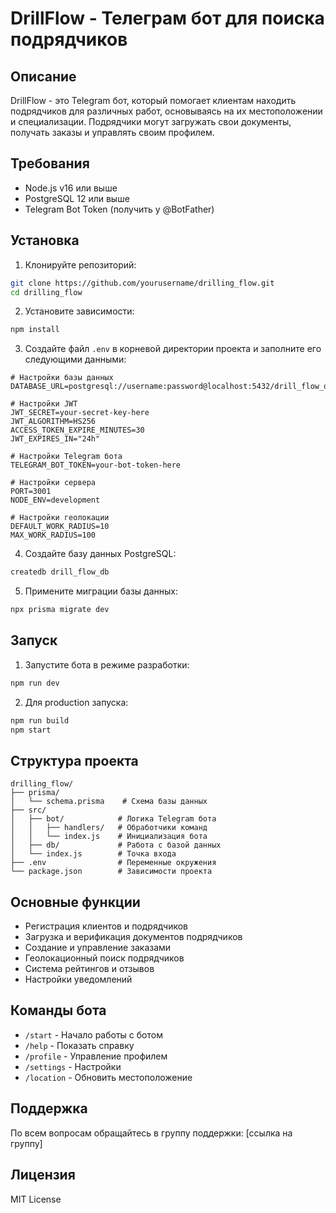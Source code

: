 # DrillFlow - Телеграм бот для поиска подрядчиков

## Описание
DrillFlow - это Telegram бот, который помогает клиентам находить подрядчиков для различных работ, основываясь на их местоположении и специализации. Подрядчики могут загружать свои документы, получать заказы и управлять своим профилем.

## Требования
- Node.js v16 или выше
- PostgreSQL 12 или выше
- Telegram Bot Token (получить у @BotFather)

## Установка

1. Клонируйте репозиторий:
```bash
git clone https://github.com/yourusername/drilling_flow.git
cd drilling_flow
```

2. Установите зависимости:
```bash
npm install
```

3. Создайте файл `.env` в корневой директории проекта и заполните его следующими данными:
```env
# Настройки базы данных
DATABASE_URL=postgresql://username:password@localhost:5432/drill_flow_db

# Настройки JWT
JWT_SECRET=your-secret-key-here
JWT_ALGORITHM=HS256
ACCESS_TOKEN_EXPIRE_MINUTES=30
JWT_EXPIRES_IN="24h"

# Настройки Telegram бота
TELEGRAM_BOT_TOKEN=your-bot-token-here

# Настройки сервера
PORT=3001
NODE_ENV=development

# Настройки геолокации
DEFAULT_WORK_RADIUS=10
MAX_WORK_RADIUS=100
```

4. Создайте базу данных PostgreSQL:
```bash
createdb drill_flow_db
```

5. Примените миграции базы данных:
```bash
npx prisma migrate dev
```

## Запуск

1. Запустите бота в режиме разработки:
```bash
npm run dev
```

2. Для production запуска:
```bash
npm run build
npm start
```

## Структура проекта
```
drilling_flow/
├── prisma/
│   └── schema.prisma    # Схема базы данных
├── src/
│   ├── bot/            # Логика Telegram бота
│   │   ├── handlers/   # Обработчики команд
│   │   └── index.js    # Инициализация бота
│   ├── db/             # Работа с базой данных
│   └── index.js        # Точка входа
├── .env                # Переменные окружения
└── package.json        # Зависимости проекта
```

## Основные функции
- Регистрация клиентов и подрядчиков
- Загрузка и верификация документов подрядчиков
- Создание и управление заказами
- Геолокационный поиск подрядчиков
- Система рейтингов и отзывов
- Настройки уведомлений

## Команды бота
- `/start` - Начало работы с ботом
- `/help` - Показать справку
- `/profile` - Управление профилем
- `/settings` - Настройки
- `/location` - Обновить местоположение

## Поддержка
По всем вопросам обращайтесь в группу поддержки: [ссылка на группу]

## Лицензия
MIT License 
